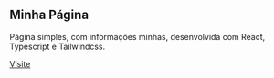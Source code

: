 ## Minha Página

Página simples, com informações minhas, desenvolvida com React, Typescript e Tailwindcss.

[Visite](https://)


